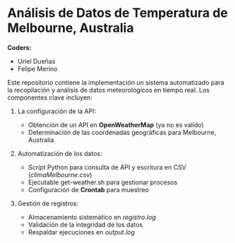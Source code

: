 # Análisis de Datos de Temperatura de Melbourne, Australia

**Coders:**

- Uriel Dueñas 
- Felipe Merino

Este repositorio contiene la implementación un sistema automatizado para la recopilación y análisis de datos meteorológicos en tiempo real. Los componentes clave incluyen:

1. La configuración de la API:
    - Obtención de un API en **OpenWeatherMap** (ya no es valido)
    - Determinación de las coordenadas geográficas para Melbourne, Australia

2. Automatización de los datos:
    - *Script* Python para consulta de API y escritura en CSV (*climaMelbourne.csv*)
    - Ejecutable get-weather.sh para gestionar procesos
    - Configuración de **Crontab** para muestreo 

3. Gestión de registros:
    - Almacenamiento sistemático en *registro.log*
    - Validación de la integridad de los datos
    - Respaldar ejecuciones en *output.log*
